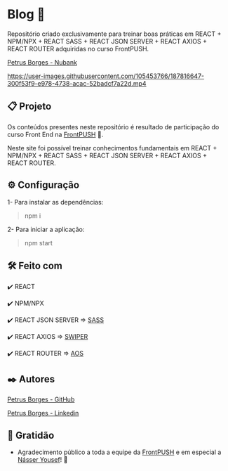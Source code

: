# Blog 🤘

Repositório criado exclusivamente para treinar boas práticas em REACT + NPM/NPX + REACT SASS + REACT JSON SERVER + REACT AXIOS + REACT ROUTER adquiridas no curso FrontPUSH.

[Petrus Borges - Nubank](https://nubank-gilt.vercel.app)

https://user-images.githubusercontent.com/105453766/187816647-300f53f9-e978-4738-acac-52badcf7a22d.mp4

## 📋 Projeto

Os conteúdos presentes neste repositório é resultado de participação do curso Front End na [FrontPUSH](https://frontpush.com.br) 🤘.

Neste site foi possível treinar conhecimentos fundamentais em REACT + NPM/NPX + REACT SASS + REACT JSON SERVER + REACT AXIOS + REACT ROUTER.

## ⚙ Configuração

1- Para instalar as dependências:

> npm i

2- Para iniciar a aplicação:

> npm start

## 🛠️ Feito com

✔️ REACT

✔️ NPM/NPX

✔️ REACT JSON SERVER => [SASS](https://github.com/typicode/json-server)

✔️ REACT AXIOS => [SWIPER](https://github.com/axios/axios)

✔️ REACT ROUTER => [AOS](https://github.com/remix-run/react-router)

## ✒️ Autores

[Petrus Borges - GitHub](https://github.com/PetrusBorges)

[Petrus Borges - Linkedin](https://www.linkedin.com/in/petrusborgesmachado/)

## 🎁 Gratidão

- Agradecimento público a toda a equipe da [FrontPUSH](https://frontpush.com.br) e em especial a [Násser Yousef](https://www.linkedin.com/in/násser-yousef-ali-1742101a5/)! 🤘
